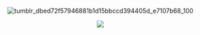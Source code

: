 <div align="center"> 

![tumblr_dbed72f57946881b1d15bbccd394405d_e7107b68_100](https://github.com/user-attachments/assets/eeabb416-2d3a-4226-abb3-ea5c498fd2af)


<p align="center"> <img src="https://komarev.com/ghpvc/?username=Archispores&label=stalkers%20&color=red&style=plastic"  </p>
